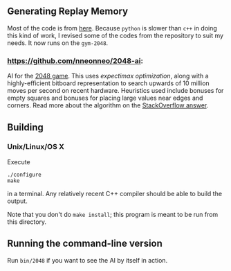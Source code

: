 ## Generating Replay Memory

Most of the code is from [here](https://github.com/nneonneo/2048-ai). Because `python` is slower than `c++` in 
doing this kind of work, I revised some of the codes from the repository to suit my needs. 
It now runs on the `gym-2048`.

### https://github.com/nneonneo/2048-ai:

AI for the [2048 game](http://gabrielecirulli.github.io/2048/). This uses *expectimax optimization*, 
along with a highly-efficient bitboard representation to search upwards of 10 million moves per second 
on recent hardware. Heuristics used include bonuses for empty squares and bonuses for placing large values 
near edges and corners. Read more about the algorithm on the [StackOverflow answer](https://stackoverflow.com/a/22498940/1204143).

## Building

### Unix/Linux/OS X

Execute

    ./configure
    make

in a terminal. Any relatively recent C++ compiler should be able to build the output.

Note that you don't do `make install`; this program is meant to be run from this directory.

## Running the command-line version

Run `bin/2048` if you want to see the AI by itself in action.

